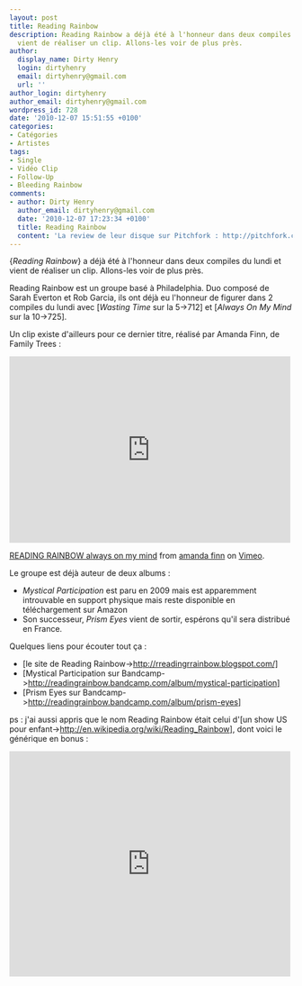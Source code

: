 ```yaml
---
layout: post
title: Reading Rainbow
description: Reading Rainbow a déjà été à l'honneur dans deux compiles du lundi et
  vient de réaliser un clip. Allons-les voir de plus près.
author:
  display_name: Dirty Henry
  login: dirtyhenry
  email: dirtyhenry@gmail.com
  url: ''
author_login: dirtyhenry
author_email: dirtyhenry@gmail.com
wordpress_id: 728
date: '2010-12-07 15:51:55 +0100'
categories:
- Catégories
- Artistes
tags:
- Single
- Vidéo Clip
- Follow-Up
- Bleeding Rainbow
comments:
- author: Dirty Henry
  author_email: dirtyhenry@gmail.com
  date: '2010-12-07 17:23:34 +0100'
  title: Reading Rainbow
  content: 'La review de leur disque sur Pitchfork : http://pitchfork.com/reviews/albums/14905-prism-eyes/'
---
```

{*Reading Rainbow*} a déjà été à l'honneur dans deux compiles du lundi et vient de réaliser un clip. Allons-les voir de plus près.

Reading Rainbow est un groupe basé à Philadelphia. Duo composé de Sarah Everton et Rob Garcia, ils ont déjà eu l'honneur de figurer dans 2 compiles du lundi avec [*Wasting Time* sur la 5->712] et [*Always On My Mind* sur la 10->725].

Un clip existe d'ailleurs pour ce dernier titre, réalisé par Amanda Finn, de Family Trees :

<iframe src="http://player.vimeo.com/video/17145194" width="500" height="331" frameborder="0"></iframe><p><a href="http://vimeo.com/17145194">READING RAINBOW always on my mind</a> from <a href="http://vimeo.com/user4160526">amanda finn</a> on <a href="http://vimeo.com">Vimeo</a>.</p>

Le groupe est déjà auteur de deux albums : 
- *Mystical Participation* est paru en 2009 mais est apparemment introuvable en support physique mais reste disponible en téléchargement sur Amazon
- Son successeur, *Prism Eyes* vient de sortir, espérons qu'il sera distribué en France.

Quelques liens pour écouter tout ça :
- [le site de Reading Rainbow->http://rreadingrrainbow.blogspot.com/]
- [Mystical Participation sur Bandcamp->http://readingrainbow.bandcamp.com/album/mystical-participation]
- [Prism Eyes sur Bandcamp->http://readingrainbow.bandcamp.com/album/prism-eyes]

ps : j'ai aussi appris que le nom Reading Rainbow était celui d'[un show US pour enfant->http://en.wikipedia.org/wiki/Reading_Rainbow], dont voici le générique en bonus :

<object width="500" height="400"><param name="movie" value="http://www.youtube.com/v/c6j8EiWIVZs?fs=1&hl=fr_FR"></param><param name="allowFullScreen" value="true"></param><param name="allowscriptaccess" value="always"></param><embed src="http://www.youtube.com/v/c6j8EiWIVZs?fs=1&hl=fr_FR" type="application/x-shockwave-flash" allowscriptaccess="always" allowfullscreen="true" width="500" height="400"></embed></object>
